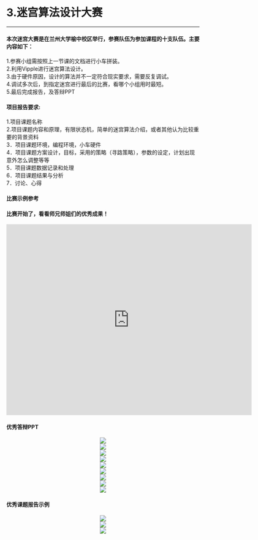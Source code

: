 # 3.迷宫算法设计大赛

---

#### 本次迷宫大赛是在兰州大学榆中校区举行，参赛队伍为参加课程的十支队伍。主要内容如下：

1.参赛小组需按照上一节课的文档进行小车拼装。<br>
2.利用Vipple进行迷宫算法设计。<br>
3.由于硬件原因，设计的算法并不一定符合现实要求，需要反复调试。<br>
4.调试多次后，到指定迷宫进行最后的比赛，看哪个小组用时最短。<br>
5.最后完成报告，及答辩PPT<br>

#### 项目报告要求:
1.项目课题名称<br>
2.项目课题内容和原理，有限状态机，简单的迷宫算法介绍，或者其他认为比较重要的背景资料<br>
3．项目课题环境，编程环境，小车硬件<br>
4．项目课题方案设计，目标，采用的策略（寻路策略），参数的设定，计划出现意外怎么调整等等<br>
5．项目课题数据记录和处理<br>
6．项目课题结果与分析<br>
7．讨论、心得<br>

#### 比赛示例参考

#### 比赛开始了，看看师兄师姐们的优秀成果！

<iframe frameborder="0" width="640" height="498" src="https://v.qq.com/iframe/player.html?vid=v05120ppgx6&tiny=0&auto=0" allowfullscreen></iframe>

#### 优秀答辩PPT

<center><img src="/assets/f1.png"/></center>

<center><img src="/assets/f2.png"/></center>
<center><img src="/assets/f3.png"/></center>
<center><img src="/assets/f4.png"/></center>
<center><img src="/assets/f5.png"/></center>
<center><img src="/assets/f6.png"/></center>
<center><img src="/assets/f7.png"/></center>
<center><img src="/assets/f8.png"/></center>
<center><img src="/assets/f9.png"/></center>



#### 优秀课题报告示例
<center><img src="/assets/f10.png"/></center>
<center><img src="/assets/f11.png"/></center>
<center><img src="/assets/f12.png"/></center>

